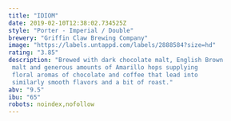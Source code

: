 ```yaml
---
title: "IDIOM"
date: 2019-02-10T12:38:02.734525Z
style: "Porter - Imperial / Double"
brewery: "Griffin Claw Brewing Company"
image: "https://labels.untappd.com/labels/2888584?size=hd"
rating: "3.85"
description: "Brewed with dark chocolate malt, English Brown malt and generous amounts of Amarillo hops supplying floral aromas of chocolate and coffee that lead into similarly smooth flavors and a bit of roast."
abv: "9.5"
ibu: "65"
robots: noindex,nofollow
---
```

